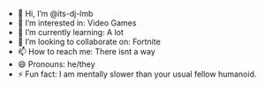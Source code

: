 - 👋 Hi, I’m @its-dj-lmb
- 👀 I’m interested in: Video Games
- 🌱 I’m currently learning: A lot
- 💞️ I’m looking to collaborate on: Fortnite
- 📫 How to reach me: There isnt a way
- 😄 Pronouns: he/they
- ⚡ Fun fact: I am mentally slower than your usual fellow humanoid.

<!---
its-dj-lmb/its-dj-lmb is a ✨ special ✨ repository because its `README.md` (this file) appears on your GitHub profile.
You can click the Preview link to take a look at your changes.
--->
